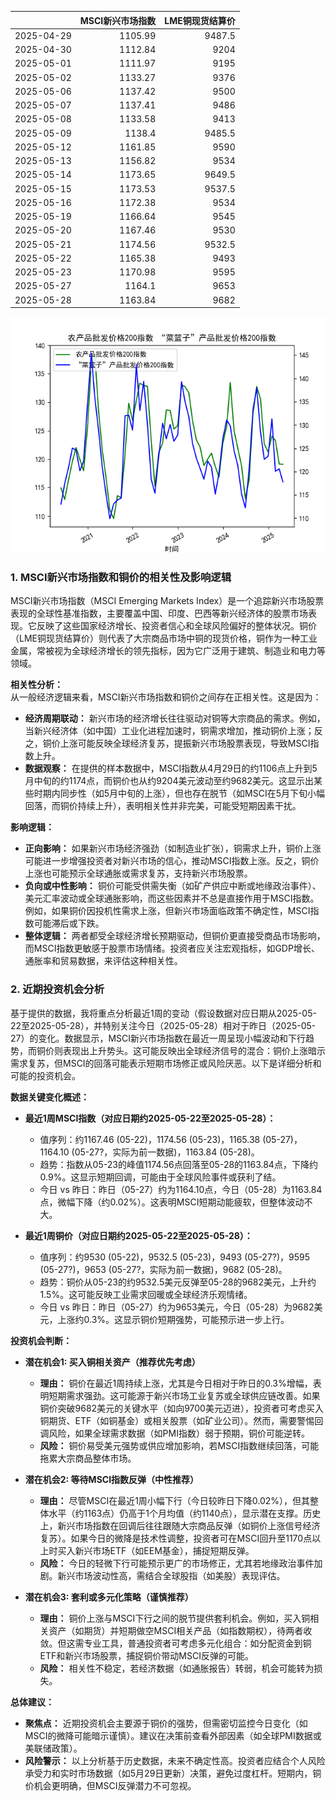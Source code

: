 |            |   MSCI新兴市场指数 |   LME铜现货结算价 |
|:-----------|-------------------:|------------------:|
| 2025-04-29 |            1105.99 |            9487.5 |
| 2025-04-30 |            1112.84 |            9204   |
| 2025-05-01 |            1111.97 |            9195   |
| 2025-05-02 |            1133.27 |            9376   |
| 2025-05-06 |            1137.42 |            9500   |
| 2025-05-07 |            1137.41 |            9486   |
| 2025-05-08 |            1133.58 |            9413   |
| 2025-05-09 |            1138.4  |            9485.5 |
| 2025-05-12 |            1161.85 |            9590   |
| 2025-05-13 |            1156.82 |            9534   |
| 2025-05-14 |            1173.65 |            9649.5 |
| 2025-05-15 |            1173.53 |            9537.5 |
| 2025-05-16 |            1172.38 |            9534   |
| 2025-05-19 |            1166.64 |            9545   |
| 2025-05-20 |            1167.46 |            9530   |
| 2025-05-21 |            1174.56 |            9532.5 |
| 2025-05-22 |            1165.38 |            9493   |
| 2025-05-23 |            1170.98 |            9595   |
| 2025-05-27 |            1164.1  |            9653   |
| 2025-05-28 |            1163.84 |            9682   |

![图](MSCI_copper.png)

### 1. MSCI新兴市场指数和铜价的相关性及影响逻辑

MSCI新兴市场指数（MSCI Emerging Markets Index）是一个追踪新兴市场股票表现的全球性基准指数，主要覆盖中国、印度、巴西等新兴经济体的股票市场表现。它反映了这些国家经济增长、投资者信心和全球风险偏好的整体状况。铜价（LME铜现货结算价）则代表了大宗商品市场中铜的现货价格，铜作为一种工业金属，常被视为全球经济增长的领先指标，因为它广泛用于建筑、制造业和电力等领域。

**相关性分析：**  
从一般经济逻辑来看，MSCI新兴市场指数和铜价之间存在正相关性。这是因为：  
- **经济周期联动：** 新兴市场的经济增长往往驱动对铜等大宗商品的需求。例如，当新兴经济体（如中国）工业化进程加速时，铜需求增加，推动铜价上涨；反之，铜价上涨可能反映全球经济复苏，提振新兴市场股票表现，导致MSCI指数上升。  
- **数据观察：** 在提供的样本数据中，MSCI指数从4月29日的约1106点上升到5月中旬的约1174点，而铜价也从约9204美元波动至约9682美元。这显示出某些时期内同步性（如5月中旬的上涨），但也存在脱节（如MSCI在5月下旬小幅回落，而铜价持续上升），表明相关性并非完美，可能受短期因素干扰。  

**影响逻辑：**  
- **正向影响：** 如果新兴市场经济强劲（如制造业扩张），铜需求上升，铜价上涨可能进一步增强投资者对新兴市场的信心，推动MSCI指数上涨。反之，铜价上涨也可能预示全球通胀或需求复苏，支持新兴市场股票。  
- **负向或中性影响：** 铜价可能受供需失衡（如矿产供应中断或地缘政治事件）、美元汇率波动或全球通胀影响，而这些因素并不总是直接作用于MSCI指数。例如，如果铜价因投机性需求上涨，但新兴市场面临政策不确定性，MSCI指数可能滞后或下跌。  
- **整体逻辑：** 两者都受全球经济增长预期驱动，但铜价更直接受商品市场影响，而MSCI指数更敏感于股票市场情绪。投资者应关注宏观指标，如GDP增长、通胀率和贸易数据，来评估这种相关性。

### 2. 近期投资机会分析

基于提供的数据，我将重点分析最近1周的变动（假设数据对应日期从2025-05-22至2025-05-28），并特别关注今日（2025-05-28）相对于昨日（2025-05-27）的变化。数据显示，MSCI新兴市场指数在最近一周呈现小幅波动和下行趋势，而铜价则表现出上升势头。这可能反映出全球经济信号的混合：铜价上涨暗示需求复苏，但MSCI的回落可能表示短期市场修正或风险厌恶。以下是详细分析和可能的投资机会。

**数据关键变化概述：**  
- **最近1周MSCI指数（对应日期约2025-05-22至2025-05-28）：**  
  - 值序列：约1167.46 (05-22)，1174.56 (05-23)，1165.38 (05-27)，1164.10 (05-27?，实际为前一数据)，1163.84 (05-28)。  
  - 趋势：指数从05-23的峰值1174.56点回落至05-28的1163.84点，下降约0.9%。这显示短期回调，可能由于全球风险事件或获利了结。  
  - 今日 vs 昨日：昨日（05-27）约为1164.10点，今日（05-28）为1163.84点，微幅下降（约0.02%）。这表明MSCI短期动能疲软，但整体波动不大。  

- **最近1周铜价（对应日期约2025-05-22至2025-05-28）：**  
  - 值序列：约9530 (05-22)，9532.5 (05-23)，9493 (05-27?)，9595 (05-27?)，9653 (05-27?，实际为前一数据)，9682 (05-28)。  
  - 趋势：铜价从05-23的约9532.5美元反弹至05-28的9682美元，上升约1.5%。这可能反映工业需求回暖或全球经济乐观情绪。  
  - 今日 vs 昨日：昨日（05-27）约为9653美元，今日（05-28）为9682美元，上涨约0.3%。这显示铜价短期强势，可能预示进一步上行。  

**投资机会判断：**  
- **潜在机会1: 买入铜相关资产（推荐优先考虑）**  
  - **理由：** 铜价在最近1周持续上涨，尤其是今日相对于昨日的0.3%增幅，表明短期需求强劲。这可能源于新兴市场工业复苏或全球供应链改善。如果铜价突破9682美元的关键水平（如向9700美元迈进），投资者可考虑买入铜期货、ETF（如铜基金）或相关股票（如矿业公司）。然而，需要警惕回调风险，如果全球需求数据（如PMI指数）弱于预期，铜价可能逆转。  
  - **风险：** 铜价易受美元强势或供应增加影响，若MSCI指数继续回落，可能拖累大宗商品整体市场。  

- **潜在机会2: 等待MSCI指数反弹（中性推荐）**  
  - **理由：** 尽管MSCI在最近1周小幅下行（今日较昨日下降0.02%），但其整体水平（约1163点）仍高于1个月均值（约1140点），显示潜在支撑。历史上，新兴市场指数在回调后往往跟随大宗商品反弹（如铜价上涨信号经济复苏）。如果今日的微降是技术性调整，投资者可在MSCI回升至1170点以上时买入新兴市场ETF（如EEM基金），捕捉短期反弹。  
  - **风险：** 今日的轻微下行可能预示更广的市场修正，尤其若地缘政治事件加剧。新兴市场波动性高，需结合全球股指（如美股）表现评估。  

- **潜在机会3: 套利或多元化策略（谨慎推荐）**  
  - **理由：** 铜价上涨与MSCI下行之间的脱节提供套利机会。例如，买入铜相关资产（如期货）并短期做空MSCI相关产品（如指数期权），待两者收敛。但这需专业工具，普通投资者可考虑多元化组合：如分配资金到铜ETF和新兴市场股票，捕捉铜价带动MSCI反弹的可能。  
  - **风险：** 相关性不稳定，若经济数据（如通胀报告）转弱，机会可能转为损失。  

**总体建议：**  
- **聚焦点：** 近期投资机会主要源于铜价的强势，但需密切监控今日变化（如MSCI的微降可能暗示谨慎）。建议在决策前查看外部因素（如全球PMI数据或美联储政策）。  
- **风险警示：** 以上分析基于历史数据，未来不确定性高。投资者应结合个人风险承受力和实时市场数据（如5月29日更新）决策，避免过度杠杆。短期内，铜价机会更明确，但MSCI反弹潜力不可忽视。